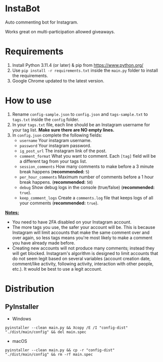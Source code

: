 # InstaBot

Auto commenting bot for Instagram.

Works great on multi-participation allowed giveaways.

# Requirements
1. Install Python 3.11.4 (or later) & pip from https://www.python.org/
2. Use `pip install -r requirements.txt` inside the `main.py` folder to install the requirements.
3. Google Chrome updated to the latest version.

# How to use
1. Rename `config-sample.json` to `config.json` and `tags-sample.txt` to `tags.txt` inside the `config` folder.
2. In your `tags.txt` file, each line should be an Instagram username for your tag list. <b>Make sure there are NO empty lines.</b>
3. In `config.json` complete the following fields:<br>
    * `username` Your instagram username.
    * `password` Your instagram password.
    * `ig_post_url` The instagram link of the post.
    * `comment_format` What you want to comment. Each `[tag]` field will be a different tag from your tags list.
    * `session_comments` How many comments to make before a 3 minute break happens (<b>recommended:</b> `5`)
    * `per_hour_comments` Maximum number of comments before a 1 hour break happens. (<b>recommended:</b> `50`)
    * `debug` Show debug logs in the console (true/false) (<b>recommended:</b> `true`).
    * `keep_comment_logs` Create a `comments.log` file that keeps logs of all your comments (<b>recommended:</b> `true`). 

<u><b>Notes:</b></u>

* You need to have 2FA disabled on your Instagram account.
* The more tags you use, the safer your account will be.
This is because Instagram will limit accounts that make the same comment over and over again,
so less tags means you're most likely to make a comment you have already made before.
* Creating new accounts will not produce many comments; instead they will get blocked.
Instagram's algorithm is designed to limit accounts that do not seem legit based on
several variables (account creation date, comment/like activity, following activity, interaction with other people, etc.).
It would be best to use a legit account.

# Distribution
## PyInstaller
* Windows
```
pyinstaller --clean main.py && Xcopy /E /I "config-dist" "./dist/main/config" && del main.spec
```

* macOS
```
pyinstaller --clean main.py && cp -r "config-dist" "./dist/main/config" && rm -rf main.spec
```
